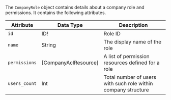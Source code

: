 The `CompanyRole` object contains details about a company role and permissions. It contains the following attributes.

Attribute |  Data Type | Description
--- | --- | ---
`id` | ID! | Role ID
`name` | String | The display name of the role
`permissions` | [CompanyAclResource] | A list of permission resources defined for a role
`users_count` | Int | Total number of users with such role within company structure